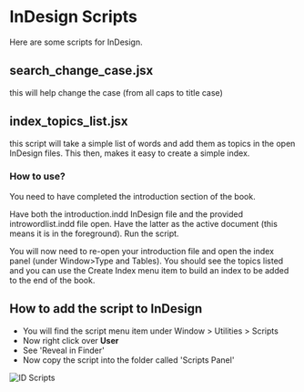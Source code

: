 # InDesign Scripts

Here are some scripts for InDesign.

## search_change_case.jsx
this will help change the case (from all caps to title case)

## index_topics_list.jsx
this script will take a simple list of words and add them as topics in the open InDesign files. This then, makes it easy to create a simple index.

### How to use?
You need to have completed the introduction section of the book.

Have both the introduction.indd InDesign file and the provided introwordlist.indd file open. Have the latter as the active document (this means it is in the foreground). Run the script.

You will now need to re-open your introduction file and open the index panel (under Window>Type and Tables). You should see the topics listed and you can use the Create Index menu item to build an index to be added to the end of the book.


## How to add the script to InDesign

- You will find the script menu item under Window > Utilities > Scripts
- Now right click over **User**
- See 'Reveal in Finder'
- Now copy the script into the folder called 'Scripts Panel'

![ID Scripts](https://cloud.githubusercontent.com/assets/619455/16456093/94c3785a-3e0e-11e6-8649-18b8d280c584.png)
